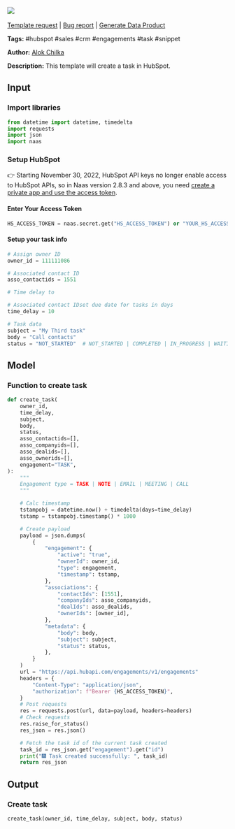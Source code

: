 <a href="https://app.naas.ai/user-redirect/naas/downloader?url=https://raw.githubusercontent.com/jupyter-naas/awesome-notebooks/master/HubSpot/HubSpot_Create_Task.ipynb" target="_parent"><img src="https://naasai-public.s3.eu-west-3.amazonaws.com/Open_in_Naas_Lab.svg"/></a><br><br><a href="https://github.com/jupyter-naas/awesome-notebooks/issues/new?assignees=&labels=&template=template-request.md&title=Tool+-+Action+of+the+notebook+">Template request</a> | <a href="https://github.com/jupyter-naas/awesome-notebooks/issues/new?assignees=&labels=bug&template=bug_report.md&title=HubSpot+-+Create+Task:+Error+short+description">Bug report</a> | <a href="https://app.naas.ai/user-redirect/naas/downloader?url=https://raw.githubusercontent.com/jupyter-naas/awesome-notebooks/master/Naas/Naas_Start_data_product.ipynb" target="_parent">Generate Data Product</a>

**Tags:** #hubspot #sales #crm #engagements #task #snippet

**Author:** [Alok Chilka](https://www.linkedin.com/in/calok64/)

**Description:** This template will create a task in HubSpot. 

## Input

### Import libraries


```python
from datetime import datetime, timedelta
import requests
import json
import naas
```

### Setup HubSpot
👉 Starting November 30, 2022, HubSpot API keys no longer enable access to HubSpot APIs, so in Naas version 2.8.3 and above, you need [create a private app and use the access token](https://developers.hubspot.com/docs/api/private-apps).

#### Enter Your Access Token


```python
HS_ACCESS_TOKEN = naas.secret.get("HS_ACCESS_TOKEN") or "YOUR_HS_ACCESS_TOKEN"
```

#### Setup your task info


```python
# Assign owner ID
owner_id = 111111086

# Associated contact ID
asso_contactids = 1551

# Time delay to

# Associated contact IDset due date for tasks in days
time_delay = 10

# Task data
subject = "My Third task"
body = "Call contacts"
status = "NOT_STARTED"  # NOT_STARTED | COMPLETED | IN_PROGRESS | WAITING | DEFERRED
```

## Model

### Function to create task


```python
def create_task(
    owner_id,
    time_delay,
    subject,
    body,
    status,
    asso_contactids=[],
    asso_companyids=[],
    asso_dealids=[],
    asso_ownerids=[],
    engagement="TASK",
):
    """
    Engagement type = TASK | NOTE | EMAIL | MEETING | CALL
    """

    # Calc timestamp
    tstampobj = datetime.now() + timedelta(days=time_delay)
    tstamp = tstampobj.timestamp() * 1000

    # Create payload
    payload = json.dumps(
        {
            "engagement": {
                "active": "true",
                "ownerId": owner_id,
                "type": engagement,
                "timestamp": tstamp,
            },
            "associations": {
                "contactIds": [1551],
                "companyIds": asso_companyids,
                "dealIds": asso_dealids,
                "ownerIds": [owner_id],
            },
            "metadata": {
                "body": body,
                "subject": subject,
                "status": status,
            },
        }
    )
    url = "https://api.hubapi.com/engagements/v1/engagements"
    headers = {
        "Content-Type": "application/json",
        "authorization": f"Bearer {HS_ACCESS_TOKEN}",
    }
    # Post requests
    res = requests.post(url, data=payload, headers=headers)
    # Check requests
    res.raise_for_status()
    res_json = res.json()

    # Fetch the task id of the current task created
    task_id = res_json.get("engagement").get("id")
    print("🎆 Task created successfully: ", task_id)
    return res_json
```

## Output

### Create task


```python
create_task(owner_id, time_delay, subject, body, status)
```
